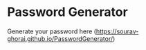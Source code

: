 # Password Generator
Generate your password here (https://sourav-ghorai.github.io/PasswordGenerator/)
